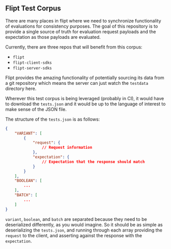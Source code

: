## Flipt Test Corpus

There are many places in flipt where we need to synchronize functionality of evaluations for consistency purposes. The goal of this repository is to provide a single source of truth for evaluation request payloads and the expectation as those payloads are evaluated.

Currently, there are three repos that will benefit from this corpus:
- `flipt`
- `flipt-client-sdks`
- `flipt-server-sdks`

Flipt provides the amazing functionality of potentially sourcing its data from a git repository which means the server can just watch the `testdata` directory here.

Wherever this test corpus is being leveraged (probably in CI), it would have to download the `tests.json` and it would be up to the language of interest to make sense of the JSON file.

The structure of the `tests.json` is as follows:

```json
{
    "VARIANT": [
        {
            "request": {
                // Request information
            },
            "expectation": {
                // Expectation that the response should match
            }
        }
    ],
    "BOOLEAN": [
        ...
    ],
    "BATCH": [
        ...
    ]
}
```

`variant`, `boolean`, and `batch` are separated because they need to be deserialized differently, as you would imagine. So it should be as simple as deserializing the `tests.json`, and running through each array providing the `request` to the client, and asserting against the response with the `expectation`.
